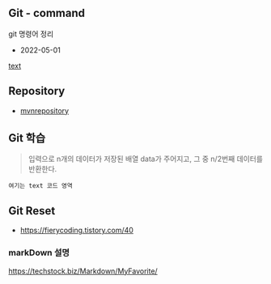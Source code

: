 ## Git - command
git 명령어 정리

* 2022-05-01


[text](_링크_)

## Repository

- [mvnrepository](https://mvnrepository.com/)


## Git 학습

> 입력으로 n개의 데이터가 저장된 배열 data가 주어지고, 그 중 n/2번째 데이터를 반환한다.


```text
여기는 text 코드 영역

```

## Git Reset

- https://fierycoding.tistory.com/40


### markDown 설명

https://techstock.biz/Markdown/MyFavorite/


